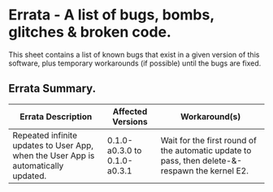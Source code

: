 # Errata - A list of bugs, bombs, glitches & broken code.
This sheet contains a list of known bugs that exist in a given version of this software, plus temporary workarounds (if possible) until the bugs are fixed.

## Errata Summary.
| Errata Description | Affected Versions | Workaround(s) |
|--------------------|-------------------|---------------|
| Repeated infinite updates to User App, when the User App is automatically updated. | 0.1.0-a0.3.0 to 0.1.0-a0.3.1 | Wait for the first round of the automatic update to pass, then delete-&-respawn the kernel E2. |
